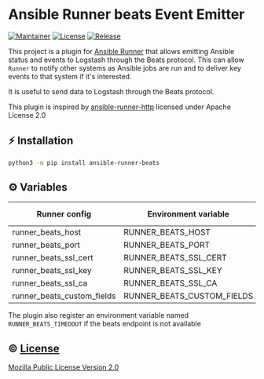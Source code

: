 # Ansible Runner beats Event Emitter
[![Maintainer](https://img.shields.io/badge/maintained%20by-claranet-e00000?style=flat-square)](https://www.claranet.fr/)
[![License](https://img.shields.io/github/license/claranet/ansible-runner-beats?style=flat-square)](LICENSE)
[![Release](https://img.shields.io/pypi/v/ansible-runner-beats?style=flat-square)](https://pypi.org/project/ansible-runner-beats/#history)

This project is a plugin for [Ansible Runner](https://github.com/ansible/ansible-runner) that allows emitting Ansible status and events to Logstash through the Beats protocol. This can allow `Runner` to notify other systems as Ansible jobs are run and to deliver key events to that system if it's interested.

It is useful to send data to Logstash through the Beats protocol.

This plugin is inspired by [ansible-runner-http](https://github.com/ansible/ansible-runner-http) licensed under Apache License 2.0


## :zap: Installation

```bash
python3 -m pip install ansible-runner-beats
```


## :gear: Variables

Runner config              | Environment variable       | Default value
---------------------------|----------------------------|----------------------------
runner_beats_host          | RUNNER_BEATS_HOST          | None
runner_beats_port          | RUNNER_BEATS_PORT          | None
runner_beats_ssl_cert      | RUNNER_BEATS_SSL_CERT      | ""
runner_beats_ssl_key       | RUNNER_BEATS_SSL_KEY       | ""
runner_beats_ssl_ca        | RUNNER_BEATS_SSL_CA        | ""
runner_beats_custom_fields | RUNNER_BEATS_CUSTOM_FIELDS | {}

The plugin also register an environment variable named `RUNNER_BEATS_TIMEDOUT` if the beats endpoint is not available

## :copyright: [License](LICENSE)

[Mozilla Public License Version 2.0](https://www.mozilla.org/en-US/MPL/2.0/)
